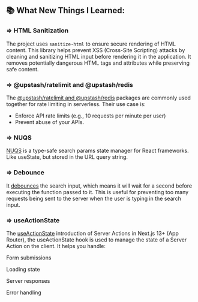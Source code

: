 ## 📚 What New Things I Learned:

### => HTML Sanitization

The project uses `sanitize-html` to ensure secure rendering of HTML content. This library helps prevent XSS (Cross-Site Scripting) attacks by cleaning and sanitizing HTML input before rendering it in the application. It removes potentially dangerous HTML tags and attributes while preserving safe content.

### => @upstash/ratelimit and @upstash/redis

The [@upstash/ratelimit and @upstash/redis](src/lib/radis_store.ts) packages are commonly used together for rate limiting in serverless.
Their use case is:

- Enforce API rate limits (e.g., 10 requests per minute per user)
- Prevent abuse of your APIs.

### => NUQS

[NUQS](src/components/shared/SearchInput.tsx) is a type-safe search params state manager for React frameworks. Like useState, but stored in the URL query string.

### => Debounce

It [debounces](src/components/shared/SearchInput.tsx) the search input, which means it will wait for a second before executing the function passed to it. This is useful for preventing too many requests being sent to the server when the user is typing in the search input.

### => useActionState

The [useActionState](src/actions/subscribe.ts) introduction of Server Actions in Next.js 13+ (App Router), the useActionState hook is used to manage the state of a Server Action on the client. It helps you handle:

Form submissions

Loading state

Server responses

Error handling
